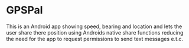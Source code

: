 # GPSPal
This is an Android app showing speed, bearing and location and lets the user share there position using Androids native share functions reducing the need for the app to request permissions to send text messages e.t.c.
